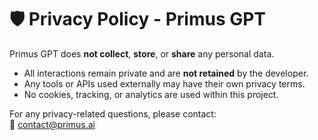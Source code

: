 # 🛡️ Privacy Policy - Primus GPT

Primus GPT does **not collect**, **store**, or **share** any personal data.

- All interactions remain private and are **not retained** by the developer.
- Any tools or APIs used externally may have their own privacy terms.
- No cookies, tracking, or analytics are used within this project.

For any privacy-related questions, please contact:  
📧 [contact@primus.ai](mailto:contact@primus.ai)
